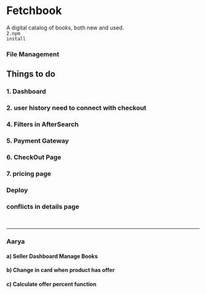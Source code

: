 # Fetchbook
A digital catalog of books, both new and used.<br>
<code>2.npm install</code><br>

### File Management

## Things to do
<h3>1. Dashboard</h3>
<h3>2. user history need to connect with checkout</h3>
<h3>4. Filters in AfterSearch</h3>
<h3>5. Payment Gateway</h3>
<h3>6. CheckOut Page</h3>
<h3>7. pricing page</h3>
<h3> Deploy</h3>


<h3>conflicts in details page </h3>


<br>
<hr>
<h3>Aarya</h3>
<h4> a) Seller Dashboard Manage Books </h4>
<h4> b) Change in card when product has offer </h4>
<h4> c) Calculate offer percent function </h4>


